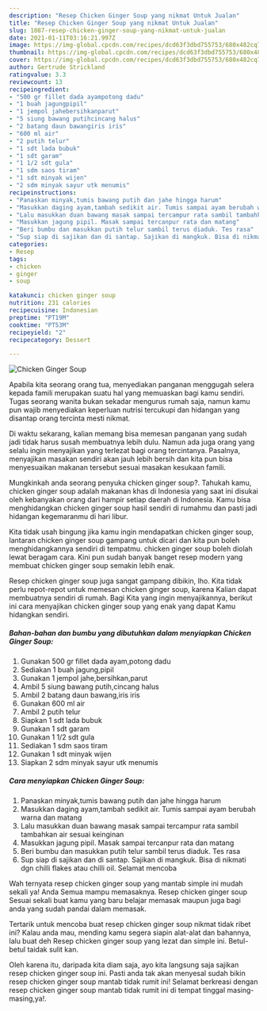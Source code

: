 ```yaml
---
description: "Resep Chicken Ginger Soup yang nikmat Untuk Jualan"
title: "Resep Chicken Ginger Soup yang nikmat Untuk Jualan"
slug: 1087-resep-chicken-ginger-soup-yang-nikmat-untuk-jualan
date: 2021-01-11T03:16:21.997Z
image: https://img-global.cpcdn.com/recipes/dcd63f3dbd755753/680x482cq70/chicken-ginger-soup-foto-resep-utama.jpg
thumbnail: https://img-global.cpcdn.com/recipes/dcd63f3dbd755753/680x482cq70/chicken-ginger-soup-foto-resep-utama.jpg
cover: https://img-global.cpcdn.com/recipes/dcd63f3dbd755753/680x482cq70/chicken-ginger-soup-foto-resep-utama.jpg
author: Gertrude Strickland
ratingvalue: 3.3
reviewcount: 13
recipeingredient:
- "500 gr fillet dada ayampotong dadu"
- "1 buah jagungpipil"
- "1 jempol jahebersihkanparut"
- "5 siung bawang putihcincang halus"
- "2 batang daun bawangiris iris"
- "600 ml air"
- "2 putih telur"
- "1 sdt lada bubuk"
- "1 sdt garam"
- "1 1/2 sdt gula"
- "1 sdm saos tiram"
- "1 sdt minyak wijen"
- "2 sdm minyak sayur utk menumis"
recipeinstructions:
- "Panaskan minyak,tumis bawang putih dan jahe hingga harum"
- "Masukkan daging ayam,tambah sedikit air. Tumis sampai ayam berubah warna dan matang"
- "Lalu masukkan duan bawang masak sampai tercampur rata sambil tambahkan air sesuai keinginan"
- "Masukkan jagung pipil. Masak sampai tercanpur rata dan matang"
- "Beri bumbu dan masukkan putih telur sambil terus diaduk. Tes rasa"
- "Sup siap di sajikan dan di santap. Sajikan di mangkuk. Bisa di nikmati dgn chilli flakes atau chilli oil. Selamat mencoba"
categories:
- Resep
tags:
- chicken
- ginger
- soup

katakunci: chicken ginger soup 
nutrition: 231 calories
recipecuisine: Indonesian
preptime: "PT19M"
cooktime: "PT53M"
recipeyield: "2"
recipecategory: Dessert

---
```



![Chicken Ginger Soup](https://img-global.cpcdn.com/recipes/dcd63f3dbd755753/680x482cq70/chicken-ginger-soup-foto-resep-utama.jpg)

Apabila kita seorang orang tua, menyediakan panganan menggugah selera kepada famili merupakan suatu hal yang memuaskan bagi kamu sendiri. Tugas seorang  wanita bukan sekadar mengurus rumah saja, namun kamu pun wajib menyediakan keperluan nutrisi tercukupi dan hidangan yang disantap orang tercinta mesti nikmat.

Di waktu  sekarang, kalian memang bisa memesan panganan yang sudah jadi tidak harus susah membuatnya lebih dulu. Namun ada juga orang yang selalu ingin menyajikan yang terlezat bagi orang tercintanya. Pasalnya, menyajikan masakan sendiri akan jauh lebih bersih dan kita pun bisa menyesuaikan makanan tersebut sesuai masakan kesukaan famili. 



Mungkinkah anda seorang penyuka chicken ginger soup?. Tahukah kamu, chicken ginger soup adalah makanan khas di Indonesia yang saat ini disukai oleh kebanyakan orang dari hampir setiap daerah di Indonesia. Kamu bisa menghidangkan chicken ginger soup hasil sendiri di rumahmu dan pasti jadi hidangan kegemaranmu di hari libur.

Kita tidak usah bingung jika kamu ingin mendapatkan chicken ginger soup, lantaran chicken ginger soup gampang untuk dicari dan kita pun boleh menghidangkannya sendiri di tempatmu. chicken ginger soup boleh diolah lewat beragam cara. Kini pun sudah banyak banget resep modern yang membuat chicken ginger soup semakin lebih enak.

Resep chicken ginger soup juga sangat gampang dibikin, lho. Kita tidak perlu repot-repot untuk memesan chicken ginger soup, karena Kalian dapat membuatnya sendiri di rumah. Bagi Kita yang ingin menyajikannya, berikut ini cara menyajikan chicken ginger soup yang enak yang dapat Kamu hidangkan sendiri.

<!--inarticleads1-->

##### Bahan-bahan dan bumbu yang dibutuhkan dalam menyiapkan Chicken Ginger Soup:

1. Gunakan 500 gr fillet dada ayam,potong dadu
1. Sediakan 1 buah jagung,pipil
1. Gunakan 1 jempol jahe,bersihkan,parut
1. Ambil 5 siung bawang putih,cincang halus
1. Ambil 2 batang daun bawang,iris iris
1. Gunakan 600 ml air
1. Ambil 2 putih telur
1. Siapkan 1 sdt lada bubuk
1. Gunakan 1 sdt garam
1. Gunakan 1 1/2 sdt gula
1. Sediakan 1 sdm saos tiram
1. Gunakan 1 sdt minyak wijen
1. Siapkan 2 sdm minyak sayur utk menumis




<!--inarticleads2-->

##### Cara menyiapkan Chicken Ginger Soup:

1. Panaskan minyak,tumis bawang putih dan jahe hingga harum
1. Masukkan daging ayam,tambah sedikit air. Tumis sampai ayam berubah warna dan matang
1. Lalu masukkan duan bawang masak sampai tercampur rata sambil tambahkan air sesuai keinginan
1. Masukkan jagung pipil. Masak sampai tercanpur rata dan matang
1. Beri bumbu dan masukkan putih telur sambil terus diaduk. Tes rasa
1. Sup siap di sajikan dan di santap. Sajikan di mangkuk. Bisa di nikmati dgn chilli flakes atau chilli oil. Selamat mencoba




Wah ternyata resep chicken ginger soup yang mantab simple ini mudah sekali ya! Anda Semua mampu memasaknya. Resep chicken ginger soup Sesuai sekali buat kamu yang baru belajar memasak maupun juga bagi anda yang sudah pandai dalam memasak.

Tertarik untuk mencoba buat resep chicken ginger soup nikmat tidak ribet ini? Kalau anda mau, mending kamu segera siapin alat-alat dan bahannya, lalu buat deh Resep chicken ginger soup yang lezat dan simple ini. Betul-betul taidak sulit kan. 

Oleh karena itu, daripada kita diam saja, ayo kita langsung saja sajikan resep chicken ginger soup ini. Pasti anda tak akan menyesal sudah bikin resep chicken ginger soup mantab tidak rumit ini! Selamat berkreasi dengan resep chicken ginger soup mantab tidak rumit ini di tempat tinggal masing-masing,ya!.

